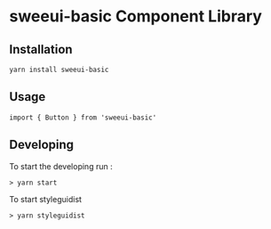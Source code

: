 # sweeui-basic Component Library

## Installation

```
yarn install sweeui-basic
```

## Usage

```
import { Button } from 'sweeui-basic'
```

## Developing

To start the developing run :

```
> yarn start
```

To start styleguidist

```
> yarn styleguidist
```